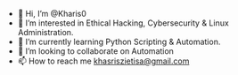 - 👋 Hi, I’m @Kharis0
- 👀 I’m interested in Ethical Hacking, Cybersecurity & Linux Administration.
- 🌱 I’m currently learning Python Scripting & Automation.
- 💞️ I’m looking to collaborate on Automation
- 📫 How to reach me khasriszietisa@gmail.com

<!---
Kharis0/Kharis0 is a ✨ special ✨ repository because its `README.md` (this file) appears on your GitHub profile.
You can click the Preview link to take a look at your changes.
--->
